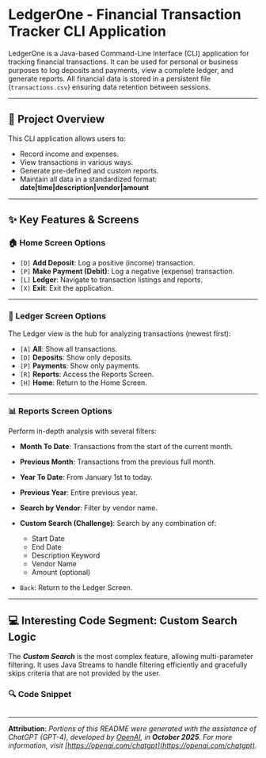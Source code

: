 # LedgerOne - Financial Transaction Tracker CLI Application

LedgerOne is a Java-based Command-Line Interface (CLI) application for tracking financial transactions. It can be used for personal or business purposes to log deposits and payments, view a complete ledger, and generate reports. All financial data is stored in a persistent file (`transactions.csv`) ensuring data retention between sessions.

---

## 🌟 Project Overview

This CLI application allows users to:
- Record income and expenses.
- View transactions in various ways.
- Generate pre-defined and custom reports.
- Maintain all data in a standardized format: 
**date|time|description|vendor|amount**

---

## ✨ Key Features & Screens

### 🏠 Home Screen Options

- `[D]` **Add Deposit**: Log a positive (income) transaction.
- `[P]` **Make Payment (Debit)**: Log a negative (expense) transaction.
- `[L]` **Ledger**: Navigate to transaction listings and reports.
- `[X]` **Exit**: Exit the application.

---

### 📒 Ledger Screen Options

The Ledger view is the hub for analyzing transactions (newest first):

- `[A]` **All**: Show all transactions.
- `[D]` **Deposits**: Show only deposits.
- `[P]` **Payments**: Show only payments.
- `[R]` **Reports**: Access the Reports Screen.
- `[H]` **Home**: Return to the Home Screen.

---

### 📊 Reports Screen Options

Perform in-depth analysis with several filters:

- **Month To Date**: Transactions from the start of the current month.
- **Previous Month**: Transactions from the previous full month.
- **Year To Date**: From January 1st to today.
- **Previous Year**: Entire previous year.
- **Search by Vendor**: Filter by vendor name.
- **Custom Search (Challenge)**: Search by any combination of:
    - Start Date
    - End Date
    - Description Keyword
    - Vendor Name
    - Amount (optional)

- `Back`: Return to the Ledger Screen.

---

## 💻 Interesting Code Segment: Custom Search Logic

The ***Custom Search*** is the most complex feature, allowing multi-parameter filtering. It uses Java Streams to handle filtering efficiently and gracefully skips criteria that are not provided by the user.

### 🔍 Code Snippet

```java

   ```

---

**Attribution**: *Portions of this README were generated with the assistance of *ChatGPT (GPT-4)*, developed by [OpenAI](https://openai.com/), in **October 2025**. For more information, visit [https://openai.com/chatgpt](https://openai.com/chatgpt).*
